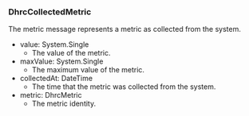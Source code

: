 ### DhrcCollectedMetric
The metric message represents a metric as collected from the system.

- value: System.Single
  - The value of the metric.
- maxValue: System.Single
  - The maximum value of the metric.
- collectedAt: DateTime
  - The time that the metric was collected from the system.
- metric: DhrcMetric
  - The metric identity.
